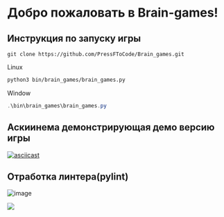 # Добро пожаловать в Brain-games!

## Инструкция по запуску игры

```
git clone https://github.com/PressFToCode/Brain_games.git
```

Linux
```bash
python3 bin/brain_games/brain_games.py
```

Window
```powershell
.\bin\brain_games\brain_games.py
```

## Аскиинема демонстрирующая демо версию игры

[![asciicast](https://asciinema.org/a/tSIVgktq3TEUwnCjkxUyNVvqa.svg)](https://asciinema.org/a/tSIVgktq3TEUwnCjkxUyNVvqa)

## Отработка линтера(pylint)
![image](https://github.com/user-attachments/assets/0bc03f16-47bf-499c-82df-20cf8518ede4)


<a href="https://codeclimate.com/github/PressFToCode/Software-development-method/maintainability"><img src="https://api.codeclimate.com/v1/badges/2d72a040938b715dbc32/maintainability" /></a>
